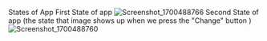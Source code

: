 States of App
First State of app
![Screenshot_1700488766](https://github.com/aleynakuvan/FirstApp/assets/114821414/ba9c3b2c-0aa9-4bdd-9d13-5d98ef5e8422)
Second State of app (the state that image shows up when we press the "Change" button )
![Screenshot_1700488760](https://github.com/aleynakuvan/FirstApp/assets/114821414/f2a1c0d7-da78-4549-9a4b-d759c6dd36af)
